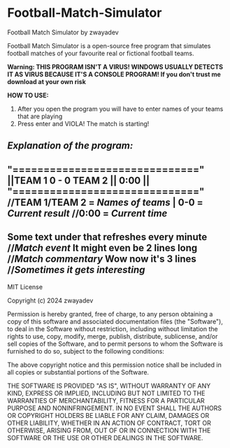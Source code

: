 # Football-Match-Simulator
Football Match Simulator by zwayadev

Football Match Simulator is a open-source free program that simulates football matches of your favourite real or fictional football teams.

**Warning: THIS PROGRAM ISN'T A VIRUS! WINDOWS USUALLY DETECTS IT AS VIRUS BECAUSE IT'S A CONSOLE PROGRAM! If you don't trust me download at your own risk**

**HOW TO USE:**

1) After you open the program you will have to enter names of your teams that are playing
2) Press enter and VIOLA! The match is starting!


*Explanation of the program:*
--------------------------------------------------------
"=============================="      
||TEAM 1 0 - 0 TEAM 2 || 0:00 ||           
"=============================="            
 //TEAM 1/TEAM 2 = *Names of teams* | 0-0 = *Current result*
//0:00 = *Current time*
---------------------------------------------------------
Some text under that refreshes every minute 
//*Match event*
It might even be 2 lines long               
//*Match commentary*
Wow now it's 3 lines  
//*Sometimes it gets interesting*
---------------------------------------------------------

MIT License

Copyright (c) 2024 zwayadev

Permission is hereby granted, free of charge, to any person obtaining a copy
of this software and associated documentation files (the "Software"), to deal
in the Software without restriction, including without limitation the rights
to use, copy, modify, merge, publish, distribute, sublicense, and/or sell
copies of the Software, and to permit persons to whom the Software is
furnished to do so, subject to the following conditions:

The above copyright notice and this permission notice shall be included in all
copies or substantial portions of the Software.

THE SOFTWARE IS PROVIDED "AS IS", WITHOUT WARRANTY OF ANY KIND, EXPRESS OR
IMPLIED, INCLUDING BUT NOT LIMITED TO THE WARRANTIES OF MERCHANTABILITY,
FITNESS FOR A PARTICULAR PURPOSE AND NONINFRINGEMENT. IN NO EVENT SHALL THE
AUTHORS OR COPYRIGHT HOLDERS BE LIABLE FOR ANY CLAIM, DAMAGES OR OTHER
LIABILITY, WHETHER IN AN ACTION OF CONTRACT, TORT OR OTHERWISE, ARISING FROM,
OUT OF OR IN CONNECTION WITH THE SOFTWARE OR THE USE OR OTHER DEALINGS IN THE
SOFTWARE.
